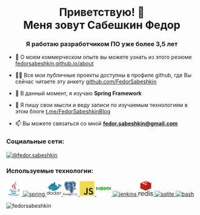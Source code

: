 <h1 align="center">Приветствую! 👋 </br> Меня зовут Сабешкин Федор</h1>
<h3 align="center">Я работаю разработчиком ПО уже более 3,5 лет</h3>

- 📄 О моем коммерческом опыте вы можете узнать из этого резюме [fedorsabeshkin.github.io/about](https://fedorsabeshkin.github.io/about)

- 👨‍💻 Все мои публичные проекты доступны в профиле github, где Вы сейчас читаете эту анкету [github.com/FedorSabeshkin](https://github.com/FedorSabeshkin?tab=repositories)

- 🌱 В данный момент, я изучаю **Spring Framework**

- 📝 Я пишу свои мысли и веду записи по изучаемым технологиям в этом блоге [t.me/FedorSabeshkinBlog](https://t.me/FedorSabeshkinBlog)

- 📫 Вы можете связаться со мной **fedor.sabeshkin@gmail.com**


<h3 align="left">Социальные сети:</h3>
<p align="left">
<a href="https://medium.com/@fedor.sabeshkin" target="blank"><img align="center" src="https://raw.githubusercontent.com/rahuldkjain/github-profile-readme-generator/master/src/images/icons/Social/medium.svg" alt="@fedor.sabeshkin" height="30" width="40" /></a>
</p>

<h3 align="left">Используемые технологии:</h3>
<p align="left">
    <a href="https://www.java.com" target="_blank" rel="noreferrer"> <img src="https://raw.githubusercontent.com/devicons/devicon/master/icons/java/java-original.svg" alt="java" width="40" height="40"/> </a> 
    <a href="https://spring.io/" target="_blank" rel="noreferrer"> <img src="https://www.vectorlogo.zone/logos/springio/springio-icon.svg" alt="spring" width="40" height="40"/> </a> 
  <a href="https://www.docker.com/" target="_blank" rel="noreferrer"> <img src="https://raw.githubusercontent.com/devicons/devicon/master/icons/docker/docker-original-wordmark.svg" alt="docker" width="40" height="40"/> </a> 
  <a href="https://www.postgresql.org" target="_blank" rel="noreferrer"> <img src="https://raw.githubusercontent.com/devicons/devicon/master/icons/postgresql/postgresql-original-wordmark.svg" alt="postgresql" width="40" height="40"/> </a> 
  <a href="https://developer.mozilla.org/en-US/docs/Web/JavaScript" target="_blank" rel="noreferrer"> <img src="https://raw.githubusercontent.com/devicons/devicon/master/icons/javascript/javascript-original.svg" alt="javascript" width="40" height="40"/> </a> 
    <a href="https://www.nginx.com" target="_blank" rel="noreferrer"> <img src="https://raw.githubusercontent.com/devicons/devicon/master/icons/nginx/nginx-original.svg" alt="nginx" width="40" height="40"/> </a>
  <a href="https://www.jenkins.io" target="_blank" rel="noreferrer"> <img src="https://www.vectorlogo.zone/logos/jenkins/jenkins-icon.svg" alt="jenkins" width="40" height="40"/> </a> 
  <a href="https://redis.io" target="_blank" rel="noreferrer"> <img src="https://raw.githubusercontent.com/devicons/devicon/master/icons/redis/redis-original-wordmark.svg" alt="redis" width="40" height="40"/> </a> 
  <a href="https://www.sqlite.org/" target="_blank" rel="noreferrer"> <img src="https://www.vectorlogo.zone/logos/sqlite/sqlite-icon.svg" alt="sqlite" width="40" height="40"/> </a>
  <a href="https://www.gnu.org/software/bash/" target="_blank" rel="noreferrer"> <img src="https://www.vectorlogo.zone/logos/gnu_bash/gnu_bash-icon.svg" alt="bash" width="40" height="40"/> </a>
</p>

<p><img align="left" src="https://github-readme-stats.vercel.app/api/top-langs?username=fedorsabeshkin&show_icons=true&locale=ru&layout=compact" alt="fedorsabeshkin" /></p>




